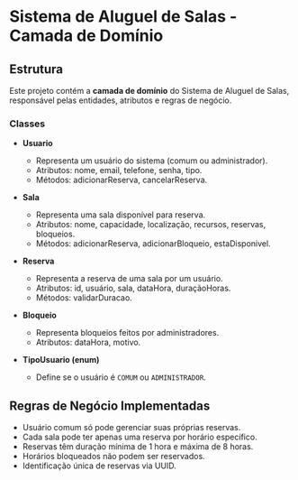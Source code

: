 # Sistema de Aluguel de Salas - Camada de Domínio

## Estrutura
Este projeto contém a **camada de domínio** do Sistema de Aluguel de Salas, responsável pelas entidades, atributos e regras de negócio.

### Classes

- **Usuario**
  - Representa um usuário do sistema (comum ou administrador).
  - Atributos: nome, email, telefone, senha, tipo.
  - Métodos: adicionarReserva, cancelarReserva.
  
- **Sala**
  - Representa uma sala disponível para reserva.
  - Atributos: nome, capacidade, localização, recursos, reservas, bloqueios.
  - Métodos: adicionarReserva, adicionarBloqueio, estaDisponivel.

- **Reserva**
  - Representa a reserva de uma sala por um usuário.
  - Atributos: id, usuário, sala, dataHora, duraçãoHoras.
  - Métodos: validarDuracao.

- **Bloqueio**
  - Representa bloqueios feitos por administradores.
  - Atributos: dataHora, motivo.

- **TipoUsuario (enum)**
  - Define se o usuário é `COMUM` ou `ADMINISTRADOR`.

## Regras de Negócio Implementadas
- Usuário comum só pode gerenciar suas próprias reservas.
- Cada sala pode ter apenas uma reserva por horário específico.
- Reservas têm duração mínima de 1 hora e máxima de 8 horas.
- Horários bloqueados não podem ser reservados.
- Identificação única de reservas via UUID.
